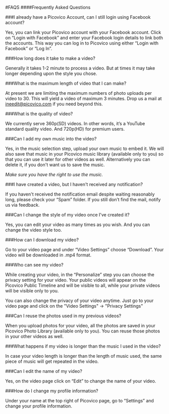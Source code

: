 #FAQS
####Frequently Asked Questions

###I already have a Picovico Account, can I still login using Facebook account?

Yes, you can link your Picovico account with your Facebook account. Click on &ldquo;Login with Facebook&rdquo; and enter your Facebook login details to link both the accounts. This way you can log in to Picovico using either &ldquo;Login with Facebook&rdquo; or &ldquo;Log In&rdquo;.

###How long does it take to make a video?

Generally it takes 1-2 minute to process a video. But at times it may take longer depending upon the style you chose.
	
	
###What is the maximum length of video that I can make?

At present we are limiting the maximum numbers of photo uploads per video to 30. This will yield a video of maximum 3 minutes. Drop us a mail at ineedit@picovico.com if you need beyond this.
	
	
###What is the quality of video?

We currently serve 360p(SD) videos. In other words, it&rsquo;s a YouTube standard quality video. And 720p(HD) for premium users.
	
	
###Can I add my own music into the video?

Yes, in the music selection step, upload your own music to embed it. We will also save that music in your Picovico music library (available only to you) so that you can use it later for other videos as well. Alternatively you can delete it, if you don&#39;t want us to save the music.

*Make sure you have the right to use the music.*

	
	
###I have created a video, but I haven&#39;t received any notification?

If you haven&#39;t received the notification email despite waiting reasonably long, please check your &ldquo;Spam&rdquo; folder. If you still don&rsquo;t find the mail, notify us via feedback.
	
	
###Can I change the style of my video once I&#39;ve created it?

Yes, you can edit your video as many times as you wish. And you can change the video style too.
	
	
###How can I download my video?

Go to your video page and under &ldquo;Video Settings&rdquo; choose &ldquo;Download&rdquo;. Your video will be downloaded in .mp4 format.
	
	
###Who can see my video?

While creating your video, in the &ldquo;Personalize&rdquo; step you can choose the privacy setting for your video. Your public videos will appear on the Picovico Public Timeline and will be visible to all, while your private videos will be visible only to you.

You can also change the privacy of your video anytime. Just go to your video page and click on the &quot;Video Settings&quot; -&gt; &quot;Privacy Settings&quot;

	
###Can I reuse the photos used in my previous videos?

When you upload photos for your video, all the photos are saved in your Picovico Photo Library (available only to you). You can reuse those photos in your other videos as well.
	
	
###What happens if my video is longer than the music I used in the video?

In case your video length is longer than the length of music used, the same piece of music will get repeated in the video.
	
	
###Can I edit the name of my video?

Yes, on the video page click on &ldquo;Edit&rdquo; to change the name of your video.
	
	
###How do I change my profile information?

Under your name at the top right of Picovico page, go to &ldquo;Settings&rdquo; and change your profile information.

